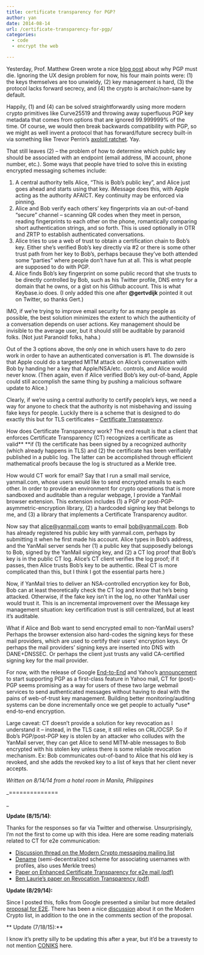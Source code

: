 ```yaml
---
title: certificate transparency for PGP?
author: yan
date: 2014-08-14
url: /certificate-transparency-for-pgp/
categories:
  - code
  - encrypt the web

---
```

Yesterday, Prof. Matthew Green wrote a nice [blog post][1] about why PGP must die. Ignoring the UX design problem for now, his four main points were: (1) the keys themselves are too unwieldy, (2) key management is hard, (3) the protocol lacks forward secrecy, and (4) the crypto is archaic/non-sane by default.

Happily, (1) and (4) can be solved straightforwardly using more modern crypto primitives like Curve25519 and throwing away superfluous PGP key metadata that comes from options that are ignored 99.999999% of the time. Of course, we would then break backwards compatibility with PGP, so we might as well invent a protocol that has forward/future secrecy built-in via something like Trevor Perrin&#8217;s [axolotl ratchet][2]. Yay.

That still leaves (2) &#8211; the problem of how to determine which public key should be associated with an endpoint (email address, IM account, phone number, etc.). Some ways that people have tried to solve this in existing encrypted messaging schemes include:

  1. A central authority tells Alice, &#8220;This is Bob&#8217;s public key&#8221;, and Alice just goes ahead and starts using that key. iMessage does this, with Apple acting as the authority AFAICT. Key continuity may be enforced via pinning.
  2. Alice and Bob verify each others&#8217; key fingerprints via an out-of-band &#8220;secure&#8221; channel &#8211; scanning QR codes when they meet in person, reading fingerprints to each other on the phone, romantically comparing short authentication strings, and so forth. This is used optionally in OTR and ZRTP to establish authenticated conversations.
  3. Alice tries to use a web of trust to obtain a certification chain to Bob&#8217;s key. Either she&#8217;s verified Bob&#8217;s key directly via #2 or there is some other trust path from her key to Bob&#8217;s, perhaps because they&#8217;ve both attended some &#8220;parties&#8221; where people don&#8217;t have fun at all. This is what people are supposed to do with PGP.
  4. Alice finds Bob&#8217;s key fingerprint on some public record that she trusts to be directly controlled by Bob, such as his Twitter profile, DNS entry for a domain that he owns, or a gist on his Github account. This is what Keybase.io does. (I only added this one after **@gertvdijk** pointed it out on Twitter, so thanks Gert.)

IMO, if we&#8217;re trying to improve email security for as many people as possible, the best solution minimizes the extent to which the authenticity of a conversation depends on user actions. Key management should be invisible to the average user, but it should still be auditable by paranoid folks. (Not just Paranoid! folks, haha.)

Out of the 3 options above, the only one in which users have to do zero work in order to have an authenticated conversation is #1. The downside is that Apple could do a targeted MITM attack on Alice&#8217;s conversation with Bob by handing her a key that Apple/NSA/etc. controls, and Alice would never know. (Then again, even if Alice verified Bob&#8217;s key out-of-band, Apple could still accomplish the same thing by pushing a malicious software update to Alice.)

Clearly, if we&#8217;re using a central authority to certify people&#8217;s keys, we need a way for anyone to check that the authority is not misbehaving and issuing fake keys for people. Luckily there is a scheme that is designed to do exactly this but for TLS certificates &#8211; [Certificate Transparency][3].

How does Certificate Transparency work? The end result is that a client that enforces Certificate Transparency (CT) recognizes a certificate as valid** **if (1) the certificate has been signed by a recognized authority (which already happens in TLS) and (2) the certificate has been verifiably published in a public log. The latter can be accomplished through efficient mathematical proofs because the log is structured as a Merkle tree.

How would CT work for email? Say that I run a small mail service, yanmail.com, whose users would like to send encrypted emails to each other. In order to provide an environment for crypto operations that is more sandboxed and auditable than a regular webpage, I provide a YanMail browser extension. This extension includes (1) a PGP or post-PGP-asymmetric-encryption library, (2) a hardcoded signing key that belongs to me, and (3) a library that implements a Certificate Transparency auditor.

Now say that alice@yanmail.com wants to email bob@yanmail.com. Bob has already registered his public key with yanmail.com, perhaps by submitting it when he first made his account. Alice types in Bob&#8217;s address, and the YanMail server sends her (1) a public key that supposedly belongs to Bob, signed by the YanMail signing key, and (2) a CT log proof that Bob&#8217;s key is in the public CT log. Alice&#8217;s CT client verifies the log proof; if it passes, then Alice trusts Bob&#8217;s key to be authentic. (Real CT is more complicated than this, but I think I got the essential parts here.)

Now, if YanMail tries to deliver an NSA-controlled encryption key for Bob, Bob can at least theoretically check the CT log and know that he&#8217;s being attacked. Otherwise, if the fake key isn&#8217;t in the log, no other YanMail user would trust it. This is an incremental improvement over the iMessage key management situation: key certification trust is still centralized, but at least it&#8217;s auditable.

What if Alice and Bob want to send encrypted email to non-YanMail users? Perhaps the browser extension also hard-codes the signing keys for these mail providers, which are used to certify their users&#8217; encryption keys. Or perhaps the mail providers&#8217; signing keys are inserted into DNS with DANE+DNSSEC. Or perhaps the client just trusts any valid CA-certified signing key for the mail provider.

For now, with the release of Google [End-to-End][4] and Yahoo&#8217;s [announcement][5] to start supporting PGP as a first-class feature in Yahoo mail, CT for (post)-PGP seems promising as a way for users of these two large webmail services to send authenticated messages without having to deal with the pains of web-of-trust key management. Building better monitoring/auditing systems can be done incrementally once we get people to actually \*use\* end-to-end encryption.

Large caveat: CT doesn&#8217;t provide a solution for key revocation as I understand it &#8211; instead, in the TLS case, it still relies on CRL/OCSP. So if Bob&#8217;s PGP/post-PGP key is stolen by an attacker who colludes with the YanMail server, they can get Alice to send MITM-able messages to Bob encrypted with his stolen key unless there is some reliable revocation mechanism. Ex: Bob communicates out-of-band to Alice that his old key is revoked, and she adds the revoked key to a list of keys that her client never accepts.

_Written on 8/14/14 from a hotel room in Manila, Philippines_

_==============
  
_ 

**Update (8/15/14)**:

Thanks for the responses so far via Twitter and otherwise. Unsurprisingly, I&#8217;m not the first to come up with this idea. Here are some reading materials related to CT for e2e communication:

  * [Discussion thread on the Modern Crypto messaging mailing list][6]
  * [Dename][7] (semi-decentralized scheme for associating usernames with profiles, also uses Merkle trees)
  * [Paper on Enhanced Certificate Transparency for e2e mail (pdf)][8]
  * [Ben Laurie&#8217;s paper on Revocation Transparency (pdf)][9]

**Update (8/29/14):**

Since I posted this, folks from Google presented a similar but more detailed [proposal for E2E][10]. There has been a nice [discussion][11] about it on the Modern Crypto list, in addition to the one in the comments section of the proposal.

** Update (7/18/15):**

I know it&#8217;s pretty silly to be updating this after a year, but it&#8217;d be a travesty to not mention [CONIKS][12] here.

 [1]: http://blog.cryptographyengineering.com/2014/08/whats-matter-with-pgp.html
 [2]: https://github.com/trevp/axolotl/wiki
 [3]: http://www.certificate-transparency.org/
 [4]: https://code.google.com/p/end-to-end/
 [5]: http://arstechnica.com/security/2014/08/yahoo-to-begin-offering-pgp-encryption-support-in-yahoo-mail-service/
 [6]: https://moderncrypto.org/mail-archive/messaging/2014/000226.html
 [7]: https://github.com/andres-erbsen/dename
 [8]: https://eprint.iacr.org/2013/595.pdf
 [9]: http://sump2.links.org/files/RevocationTransparency.pdf
 [10]: https://code.google.com/p/end-to-end/wiki/KeyDistribution
 [11]: https://moderncrypto.org/mail-archive/messaging/2014/000708.html
 [12]: http://coniks.org
